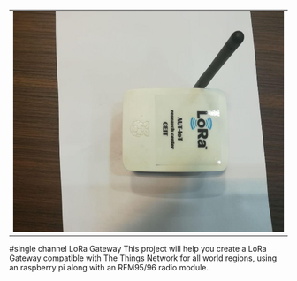 <table style="width:100%">
 <tr>
    <td><img src="https://github.com/JaberBabaki/LoRa-single-channel-gateway/blob/master/picture/4.jpg" width="600" height="400" /></td>
  </tr>
</table>
#single channel LoRa Gateway
This project will help you create a LoRa Gateway compatible with The Things Network for all world regions, using an raspberry pi along with an RFM95/96 radio module.

